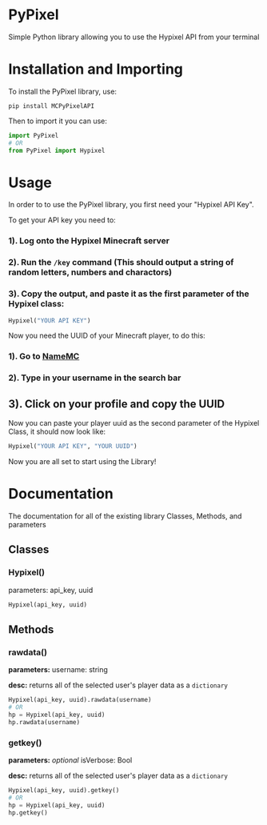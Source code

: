 # PyPixel
Simple Python library allowing you to use the Hypixel API from your terminal


# Installation and Importing
To install the PyPixel library, use:

`pip install MCPyPixelAPI`

Then to import it you can use:

```python
import PyPixel
# OR
from PyPixel import Hypixel
```

# Usage
In order to to use the PyPixel library, you first need your "Hypixel API Key".

To get your API key you need to:

### 1). Log onto the Hypixel Minecraft server

### 2). Run the `/key` command (This should output a string of random letters, numbers and charactors)

### 3). Copy the output, and paste it as the first parameter of the Hypixel class:

```python
Hypixel("YOUR API KEY")
```

Now you need the UUID of your Minecraft player, to do this:

### 1). Go to [NameMC](https://namemc.com)

### 2). Type in your username in the search bar

## 3). Click on your profile and copy the UUID

Now you can paste your player uuid as the second parameter of the Hypixel Class, it should now look like:

```python
Hypixel("YOUR API KEY", "YOUR UUID")
```
Now you are all set to start using the Library!

# Documentation

The documentation for all of the existing library Classes, Methods, and parameters

## Classes

### Hypixel()
parameters: api_key, uuid
```python
Hypixel(api_key, uuid)
```
## Methods

### rawdata()
**parameters:** username: string

**desc:** returns all of the selected user's player data as a `dictionary`
```python
Hypixel(api_key, uuid).rawdata(username)
# OR
hp = Hypixel(api_key, uuid)
hp.rawdata(username)
```

### getkey()
**parameters:** *optional* isVerbose: Bool

**desc:** returns all of the selected user's player data as a `dictionary`
```python
Hypixel(api_key, uuid).getkey()
# OR
hp = Hypixel(api_key, uuid)
hp.getkey()
```

